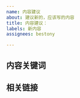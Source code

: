 ```yaml
---
name: 内容建议
about: 建议新的，应该写的内容
title: 内容建议：
labels: 新内容
assignees: bestony

---
```


## 内容关键词

## 相关链接
